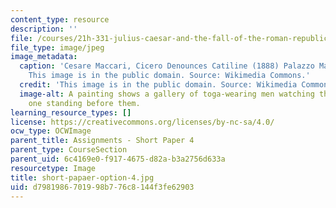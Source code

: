 ```yaml
---
content_type: resource
description: ''
file: /courses/21h-331-julius-caesar-and-the-fall-of-the-roman-republic-spring-2016/d7981986701998b776c8144f3fe62903_short-papaer-option-4.jpg
file_type: image/jpeg
image_metadata:
  caption: 'Cesare Maccari, Cicero Denounces Catiline (1888) Palazzo Madama, Rome.
    This image is in the public domain. Source: Wikimedia Commons.'
  credit: 'This image is in the public domain. Source: Wikimedia Commons.'
  image-alt: A painting shows a gallery of toga-wearing men watching the speech of
    one standing before them.
learning_resource_types: []
license: https://creativecommons.org/licenses/by-nc-sa/4.0/
ocw_type: OCWImage
parent_title: Assignments - Short Paper 4
parent_type: CourseSection
parent_uid: 6c4169e0-f917-4675-d82a-b3a2756d633a
resourcetype: Image
title: short-papaer-option-4.jpg
uid: d7981986-7019-98b7-76c8-144f3fe62903
---
```

